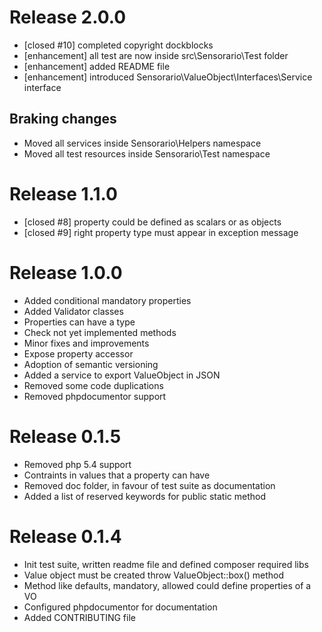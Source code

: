 # Release 2.0.0

 * [closed #10] completed copyright dockblocks
 * [enhancement] all test are now inside src\Sensorario\Test folder
 * [enhancement] added README file
 * [enhancement] introduced Sensorario\ValueObject\Interfaces\Service interface

## Braking changes

 * Moved all services inside Sensorario\Helpers namespace
 * Moved all test resources inside Sensorario\Test namespace

# Release 1.1.0

 * [closed #8] property could be defined as scalars or as objects
 * [closed #9] right property type must appear in exception message

# Release 1.0.0

 * Added conditional mandatory properties
 * Added Validator classes
 * Properties can have a type
 * Check not yet implemented methods
 * Minor fixes and improvements
 * Expose property accessor
 * Adoption of semantic versioning
 * Added a service to export ValueObject in JSON
 * Removed some code duplications
 * Removed phpdocumentor support

# Release 0.1.5

 * Removed php 5.4 support
 * Contraints in values that a property can have
 * Removed doc folder, in favour of test suite as documentation
 * Added a list of reserved keywords for public static method

# Release 0.1.4

 * Init test suite, written readme file and defined composer required libs
 * Value object must be created throw ValueObject::box() method
 * Method like defaults, mandatory, allowed could define properties of a VO
 * Configured phpdocumentor for documentation
 * Added CONTRIBUTING file
